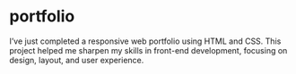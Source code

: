 # portfolio
I’ve just completed a responsive web portfolio using HTML and CSS. This project helped me sharpen my skills in front-end development, focusing on design, layout, and user experience.
